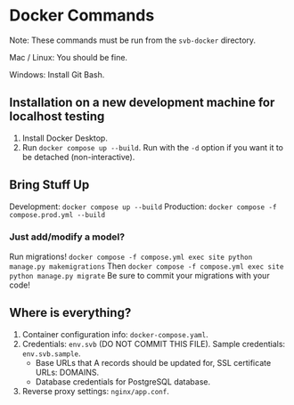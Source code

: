 # Docker Commands
Note: These commands must be run from the `svb-docker` directory.

Mac / Linux: You should be fine.

Windows: Install Git Bash.

## Installation on a new development machine for localhost testing
1. Install Docker Desktop.
2. Run `docker compose up --build`. Run with the `-d` option if you want it to be detached (non-interactive).

## Bring Stuff Up
Development: `docker compose up --build`
Production: `docker compose -f compose.prod.yml --build`

### Just add/modify a model?
Run migrations!
`docker compose -f compose.yml exec site python manage.py makemigrations`
Then `docker compose -f compose.yml exec site python manage.py migrate`
Be sure to commit your migrations with your code!

## Where is everything?
1. Container configuration info: `docker-compose.yaml`.
2. Credentials: `env.svb` (DO NOT COMMIT THIS FILE). Sample credentials: `env.svb.sample`.
    * Base URLs that A records should be updated for, SSL certificate URLs: DOMAINS.
    * Database credentials for PostgreSQL database.
3. Reverse proxy settings: `nginx/app.conf`.
